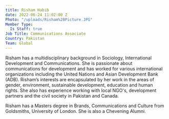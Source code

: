 ```yaml
---
title: Risham Habib
date: 2022-06-24 11:02:00 Z
Photo: "/uploads/Risham%20Picture.JPG"
Member Type:
  Is Staff: true
Job Title: Communications Associate
Country: Pakistan
Team: Global
---
```


Risham has a multidisciplinary background in Sociology, International Development and Communications. She is passionate about communications for development and has worked for various international organizations including the United Nations and Asian Development Bank (ADB). Risham’s interests are encapsulated by her work in the areas of gender, environment, sustainable development, education and human rights. She also has experience working with local NGO's, development partners and the civil society in Pakistan and Canada.

Risham has a Masters degree in Brands, Communications and Culture from Goldsmiths, University of London. She is also a Chevening Alumni.
